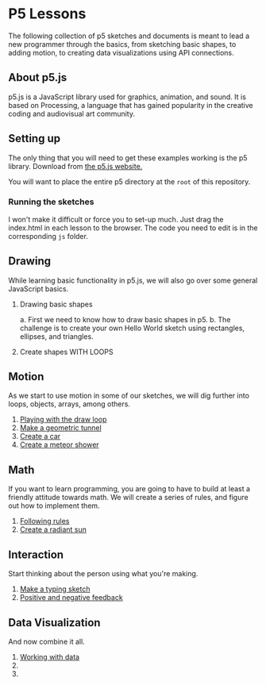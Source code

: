 # P5 Lessons

The following collection of p5 sketches and documents is meant to lead a new programmer through the basics, from sketching basic shapes, to adding motion, to creating data visualizations using API connections. 

## About p5.js

p5.js is a JavaScript library used for graphics, animation, and sound. It is based on Processing, a language that has gained popularity in the creative coding and audiovisual art community. 

## Setting up 

The only thing that you will need to get these examples working is the p5 library. Download from [the p5.js website.](https://p5.js)

You will want to place the entire p5 directory at the `root` of this repository. 

### Running the sketches

I won't make it difficult or force you to set-up much. Just drag the index.html in each lesson to the browser. The code you need to edit is in the corresponding `js` folder.

## Drawing

While learning basic functionality in p5.js, we will also go over some general JavaScript basics.

1. Drawing basic shapes

	a. First we need to know how to draw basic shapes in p5.
	b. The challenge is to create your own Hello World sketch using rectangles, ellipses, and triangles.
	
2. Create shapes WITH LOOPS

## Motion

As we start to use motion in some of our sketches, we will dig further into loops, objects, arrays, among others.

1. [Playing with the draw loop]()
2. [Make a geometric tunnel]()
3. [Create a car]()
4. [Create a meteor shower]()

## Math

If you want to learn programming, you are going to have to build at least a friendly attitude towards math. We will create a series of rules, and figure out how to implement them.

1. [Following rules]()
2. [Create a radiant sun]()

## Interaction

Start thinking about the person using what you're making.

1. [Make a typing sketch]()
2. [Positive and negative feedback]()

## Data Visualization

And now combine it all.

1. [Working with data]()
2. []()
3. []()


